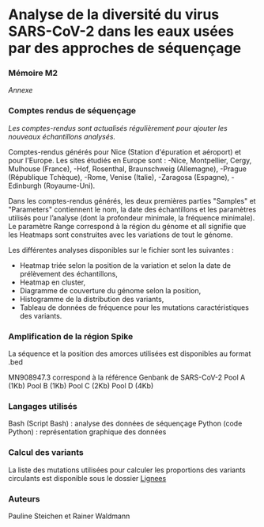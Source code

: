# Analyse de la diversité du virus SARS-CoV-2 dans les eaux usées par des approches de séquençage

### Mémoire M2
*Annexe*


### Comptes rendus de séquençage

*Les comptes-rendus sont actualisés régulièrement pour ajouter les nouveaux échantillons analysés.*

Comptes-rendus générés pour Nice (Station d'épuration et aéroport) et pour l'Europe.
Les sites étudiés en Europe sont : 
-Nice, Montpellier, Cergy, Mulhouse (France), 
-Hof, Rosenthal, Braunschweig (Allemagne),
-Prague (République Tchèque), 
-Rome, Venise (Italie), 
-Zaragosa (Espagne), 
-Edinburgh (Royaume-Uni).

Dans les comptes-rendus générés, les deux premières parties "Samples" et "Parameters" contiennent le nom, la date des échantillons et les paramètres utilisés pour l’analyse (dont la profondeur minimale, la fréquence minimale). Le paramètre Range correspond à la région du génome et all signifie que les Heatmaps sont construites avec les variations de tout le génome.

Les différentes analyses disponibles sur le fichier sont les suivantes : 
- Heatmap triée selon la position de la variation et selon la date de prélèvement des échantillons,
- Heatmap en cluster, 
- Diagramme de couverture du génome selon la position, 
- Histogramme de la distribution des variants,
- Tableau de données de fréquence pour les mutations caractéristiques des variants.



### Amplification de la région Spike
La séquence et la position des amorces utilisées est disponibles au format .bed

MN908947.3 correspond à la référence Genbank de SARS-CoV-2
Pool A (1Kb)
Pool B (1Kb)
Pool C (2Kb)
Pool D (4Kb)

### Langages utilisés
Bash (Script Bash) : analyse des données de séquençage
Python (code Python) : représentation graphique des données


### Calcul des variants
La liste des mutations utilisées pour calculer les proportions des variants circulants est disponible sous le dossier [Lignees](Memoire/Lignees/Mutations_variants.md)



### Auteurs
Pauline Steichen et Rainer Waldmann
